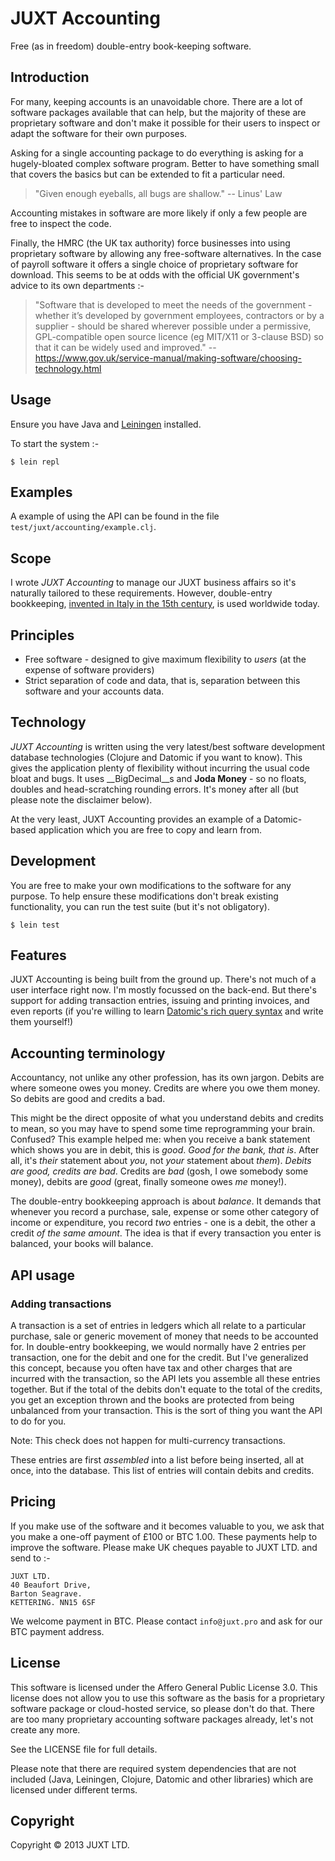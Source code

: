 # JUXT Accounting

Free (as in freedom) double-entry book-keeping software.

## Introduction

For many, keeping accounts is an unavoidable chore. There are a lot of software packages available that can help, but the majority of these are proprietary software and don't make it possible for their users to inspect or adapt the software for their own purposes.

Asking for a single accounting package to do everything is asking for a hugely-bloated complex software program. Better to have something small that covers the basics but can be extended to fit a particular need.

> "Given enough eyeballs, all bugs are shallow." -- Linus' Law

Accounting mistakes in software are more likely if only a few people are free to inspect the code.

Finally, the HMRC (the UK tax authority) force businesses into using proprietary software by allowing any free-software alternatives. In the case of payroll software it offers a single choice of proprietary software for download. This seems to be at odds with the official UK government's advice to its own departments :-

> "Software that is developed to meet the needs of the government - whether it’s developed by government employees, contractors or by a supplier - should be shared wherever possible under a permissive, GPL-compatible open source licence (eg MIT/X11 or 3-clause BSD) so that it can be widely used and improved." -- https://www.gov.uk/service-manual/making-software/choosing-technology.html

## Usage

Ensure you have Java and [Leiningen](http://leiningen.org) installed.

To start the system :-

    $ lein repl

## Examples

A example of using the API can be found in the file ```test/juxt/accounting/example.clj```.

## Scope

I wrote _JUXT Accounting_ to manage our JUXT business affairs so it's naturally tailored to these requirements. However, double-entry bookkeeping, [invented in Italy in the 15th century](https://en.wikipedia.org/wiki/Double-entry_bookkeeping_system), is used worldwide today.

## Principles

* Free software - designed to give maximum flexibility to _users_ (at the expense of software providers)
* Strict separation of code and data, that is, separation between this software and your accounts data.

## Technology

_JUXT Accounting_ is written using the very latest/best software development database technologies (Clojure and Datomic if you want to know). This gives the application plenty of flexibility without incurring the usual code bloat and bugs. It uses __BigDecimal__s and __Joda Money__ - so no floats, doubles and head-scratching rounding errors. It's money after all (but please note the disclaimer below).

At the very least, JUXT Accounting provides an example of a Datomic-based application which you are free to copy and learn from.

## Development

You are free to make your own modifications to the software for any purpose. To help ensure these modifications don't break existing functionality, you can run the test suite (but it's not obligatory).

    $ lein test

## Features

JUXT Accounting is being built from the ground up. There's not much of a user interface right now. I'm mostly focussed on the back-end. But there's support for adding transaction entries, issuing and printing invoices, and even reports (if you're willing to learn [Datomic's rich query syntax](http://docs.datomic.com/query.html) and write them yourself!)

## Accounting terminology

Accountancy, not unlike any other profession, has its own jargon. Debits are where someone owes you money. Credits are where you owe them money. So debits are good and credits a bad.

This might be the direct opposite of what you understand debits and credits to mean, so you may have to spend some time reprogramming your brain. Confused? This example helped me: when you receive a bank statement which shows you are in debit, this is _good_. _Good for the bank, that is_. After all, it's _their_ statement about _you_, not _your_ statement about _them_). _Debits are good, credits are bad_. Credits are _bad_ (gosh, I owe somebody some money), debits are _good_ (great, finally someone owes _me_ money!).

The double-entry bookkeeping approach is about _balance_. It demands that whenever you record a purchase, sale, expense or some other category of income or expenditure, you record _two_ entries - one is a debit, the other a credit _of the same amount_. The idea is that if every transaction you enter is balanced, your books will balance.

## API usage

### Adding transactions

A transaction is a set of entries in ledgers which all relate to a particular purchase, sale or generic movement of money that needs to be accounted for. In double-entry bookkeeping, we would normally have 2 entries per transaction, one for the debit and one for the credit. But I've generalized this concept, because you often have tax and other charges that are incurred with the transaction, so the API lets you assemble all these entries together. But if the total of the debits don't equate to the total of the credits, you get an exception thrown and the books are protected from being unbalanced from your transaction. This is the sort of thing you want the API to do for you.

Note: This check does not happen for multi-currency transactions.

These entries are first _assembled_ into a list before being inserted, all at once, into the database. This list of entries will contain debits and credits.

## Pricing

If you make use of the software and it becomes valuable to you, we ask that you make a one-off payment of £100 or BTC 1.00. These payments help to improve the software. Please make UK cheques payable to JUXT LTD. and send to :-

    JUXT LTD.
    40 Beaufort Drive,
    Barton Seagrave.
    KETTERING. NN15 6SF

We welcome payment in BTC. Please contact ```info@juxt.pro``` and ask for our BTC payment address.

## License

This software is licensed under the Affero General Public License 3.0. This license does not allow you to use this software as the basis for a proprietary software package or cloud-hosted service, so please don't do that. There are too many proprietary accounting software packages already, let's not create any more.

See the LICENSE file for full details.

Please note that there are required system dependencies that are not included (Java, Leiningen, Clojure, Datomic and other libraries) which are licensed under different terms.

## Copyright

Copyright © 2013 JUXT LTD.

